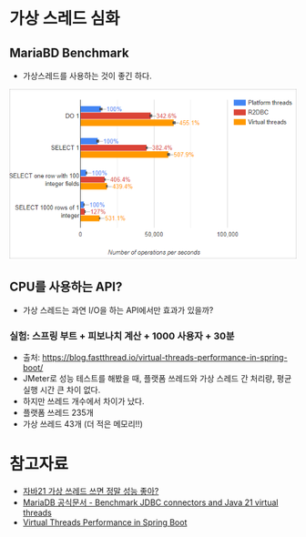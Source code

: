 # 가상 스레드 심화

## MariaBD Benchmark

- 가상스레드를 사용하는 것이 좋긴 하다.

<img src="img/mariadb01.png">

## CPU를 사용하는 API?

- 가상 스레드는 과연 I/O을 하는 API에서만 효과가 있을까?

### 실험: 스프링 부트 + 피보나치 계산 + 1000 사용자 + 30분

- 출처: https://blog.fastthread.io/virtual-threads-performance-in-spring-boot/
- JMeter로 성능 테스트를 해봤을 때, 플랫폼 쓰레드와 가상 스레드 간 처리량, 평균 실행 시간 큰 차이 없다.
- 하지만 쓰레드 개수에서 차이가 났다.
- 플랫폼 쓰레드 235개
- 가상 쓰레드 43개 (더 적은 메모리!!)

# 참고자료

- [자바21 가상 쓰레드 쓰면 정말 성능 좋아?](https://www.youtube.com/watch?v=_lp3ohne-i8)
- [MariaDB 공식문서 - Benchmark JDBC connectors and Java 21 virtual threads](https://mariadb.com/resources/blog/benchmark-jdbc-connectors-and-java-21-virtual-threads/)
- [Virtual Threads Performance in Spring Boot](https://blog.fastthread.io/virtual-threads-performance-in-spring-boot/)
